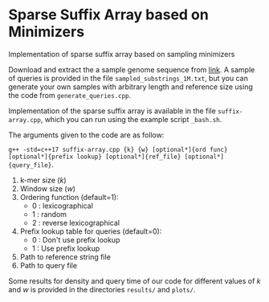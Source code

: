 # Sparse Suffix Array based on Minimizers
Implementation of sparse suffix array based on sampling minimizers

Download and extract the a sample genome sequence from [link](https://ftp.ensembl.org/pub/release-111/fasta/homo_sapiens/dna/Homo_sapiens.GRCh38.dna.alt.fa.gz). A sample of queries is provided in the file `sampled_substrings_1M.txt`, but you can generate your own samples with arbitrary length and reference size using the code from `generate_queries.cpp`.

Implementation of the sparse suffix array is available in the file `suffix-array.cpp`, which you can run using the example script `_bash.sh`.

The arguments given to the code are as follow:

```g++ -std=c++17 suffix-array.cpp {k} {w} [optional*]{ord func} [optional*]{prefix lookup} [optional*]{ref_file} [optional*]{query_file}```.

1. k-mer size ($k$)
2. Window size ($w$)
3. Ordering function (default=1):
    - 0 : lexicographical
    - 1 : random
    - 2 : reverse lexicographical
4. Prefix lookup table for queries (default=0):
    - 0 : Don't use prefix lookup
    - 1 : Use prefix lookup
5. Path to reference string file
6. Path to query file

Some results for density and query time of our code for different values of $k$ and $w$ is provided in the directories `results/` and `plots/`.
